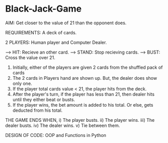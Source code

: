 # Black-Jack-Game

AIM: Get closer to the value of 21 than the opponent does.

REQUIREMENTS: A deck of cards.

2 PLAYERS: Human player and Computer Dealer.

--> HIT: Recieve an other card.
--> STAND: Stop recieving cards.
--> BUST: Cross the value over 21.

1. Initially, either of the players are given 2 cards from the shuffled pack of cards
2. The 2 cards in Players hand are shown up. But, the dealer does show only one.
3. If the player total cards value < 21, the player hits from the deck.
4. After the player's turn, if the player has less than 21, then dealer hits until they either beat or busts.
5. If the player wins, the bet amount is added to his total. Or else, gets deducted from his total.

THE GAME ENDS WHEN, 
  i) The player busts.
  ii) The player wins.
  iii) The dealer busts.
  iv) The dealer wins.
  v) Tie between them.

DESIGN OF CODE: OOP and Functions in Python
